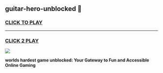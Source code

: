 
## guitar-hero-unblocked 👋
<h3>
<a href="https://premium.freeplayer.one?title=guitar-hero-unblocked&ref=14F">CLICK TO PLAY</a></h3>
<hr>

<h3>
<a href="https://premium.freeplayer.one?title=guitar-hero-unblocked&ref=14F">CLICK 2 PLAY</a>
  
</h3>

<a href="https://premium.freeplayer.one?title=guitar-hero-unblocked&ref=12F/"><img src="https://clearcache.store/games.png"></a>


**worlds hardest game unblocked: Your Gateway to Fun and Accessible Online Gaming**

